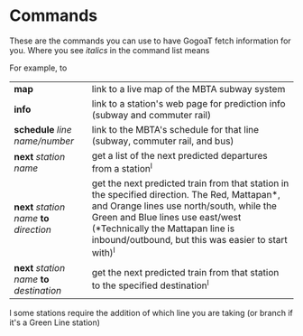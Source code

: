 # Commands

These are the commands you can use to have GogoaT fetch information for you. Where you see *italics* in the command list means 

For example, to 

|  |  |
|-|--|
| **map** | link to a live map of the MBTA subway system |
| **info** <station name> | link to a station's web page for prediction info (subway and commuter rail)|
| **schedule** *line name/number* | link to the MBTA's schedule for that line  (subway, commuter rail, and bus) |
|**next** *station name* | get a list of the next predicted departures from a station<sup>l</sup>|
|**next** *station name* **to** *direction* | get the next predicted train from that station in the specified direction. The Red, Mattapan*, and Orange lines use north/south, while the Green and Blue lines use east/west (*Technically the Mattapan line is inbound/outbound, but this was easier to start with)<sup>l</sup>|
|**next** *station name* **to** *destination* | get the next predicted train from that station to the specified destination<sup>l</sup>|

l some stations require the addition of which line you are taking (or branch if it's a Green Line station)
